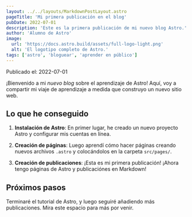 ```yaml
---
layout: ../../layouts/MarkdownPostLayout.astro
pageTitle: 'Mi primera publicación en el blog'
pubDate: 2022-07-01
description: 'Este es la primera publicación de mi nuevo blog Astro.'
author: 'Alumno de Astro'
image:
  url: 'https://docs.astro.build/assets/full-logo-light.png'
  alt: 'El logotipo completo de Astro.'
tags: ['astro', 'bloguear', 'aprender en público']
---
```


Publicado el: 2022-07-01

¡Bienvenido a mi _nuevo blog_ sobre el aprendizaje de Astro! Aquí, voy a compartir mi viaje de aprendizaje a medida que construyo un nuevo sitio web.

## Lo que he conseguido

1. **Instalación de Astro**: En primer lugar, he creado un nuevo proyecto Astro y configurar mis cuentas en línea.

2. **Creación de páginas**: Luego aprendí cómo hacer páginas creando nuevos archivos `.astro` y colocándolos en la carpeta `src/pages/`.

3. **Creación de publicaciones**: ¡Esta es mi primera publicación! ¡Ahora tengo páginas de Astro y publicaciónes en Markdown!

## Próximos pasos

Terminaré el tutorial de Astro, y luego seguiré añadiendo más publicaciones. Mira este espacio para más por venir.
